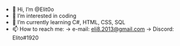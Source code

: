 - 👋 Hi, I’m @Elit0o
- 👀 I’m interested in coding
- 🌱 I’m currently learning C#, HTML, CSS, SQL
- 📫 How to reach me:
 -> e-mail: eli8.2013@gmail.com
 -> Discord: Elito#1920

<!---
Elit0o/Elit0o is a ✨ special ✨ repository because its `README.md` (this file) appears on your GitHub profile.
You can click the Preview link to take a look at your changes.
--->
